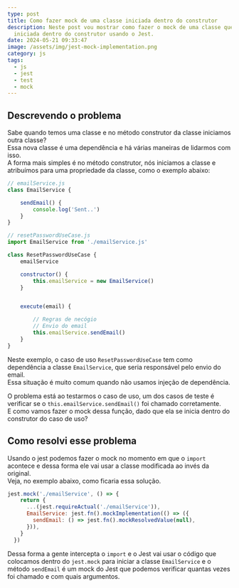 ```yaml
---
type: post
title: Como fazer mock de uma classe iniciada dentro do construtor
description: Neste post vou mostrar como fazer o mock de uma classe que é
  iniciada dentro do construtor usando o Jest.
date: 2024-05-21 09:33:47
image: /assets/img/jest-mock-implementation.png
category: js
tags:
  - js
  - jest
  - test
  - mock
---
```

## Descrevendo o problema

Sabe quando temos uma classe e no método construtor da classe iniciamos outra classe?  
Essa nova classe é uma dependência e há várias maneiras de lidarmos com isso.  
A forma mais simples é no método construtor, nós iniciamos a classe e atribuímos para uma propriedade da classe, como o exemplo abaixo:

```javascript
// emailService.js
class EmailService {

    sendEmail() {
        console.log('Sent..')
    }
}

// resetPasswordUseCase.js
import EmailService from './emailService.js'

class ResetPasswordUseCase {
    emailService

    constructor() {
        this.emailService = new EmailService()
    }


    execute(email) {

        // Regras de necógio
        // Envio do email
        this.emailService.sendEmail()
    }
}
```

Neste exemplo, o caso de uso `ResetPasswordUseCase` tem como dependência a classe `EmailService`, que seria responsável pelo envio do email.  
Essa situação é muito comum quando não usamos injeção de dependência.

O problema está ao testarmos o caso de uso, um dos casos de teste é verificar se o `this.emailService.sendEmail()` foi chamado corretamente.  
E como vamos fazer o mock dessa função, dado que ela se inicia dentro do construtor do caso de uso?

## Como resolvi esse problema

Usando o jest podemos fazer o mock no momento em que o `import` acontece e dessa forma ele vai usar a classe modificada ao invés da original.  
Veja, no exemplo abaixo, como ficaria essa solução.

```javascript
jest.mock('./emailService', () => {
    return {
      ...(jest.requireActual('./emailService')),
      EmailService: jest.fn().mockImplementation(() => ({
        sendEmail: () => jest.fn().mockResolvedValue(null),
      })),
    }
  })
```

Dessa forma a gente intercepta o `import` e o Jest vai usar o código que colocamos dentro do `jest.mock` para iniciar a classe `EmailService` e o método `sendEmail` é um mock do Jest que podemos verificar quantas vezes foi chamado e com quais argumentos.
